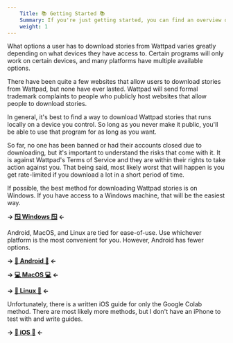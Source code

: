 ```yaml
---
    Title: 📚 Getting Started 📚
    Summary: If you're just getting started, you can find an overview of your options here.
    weight: 1
---
```


What options a user has to download stories from Wattpad varies greatly depending on what devices they have access to. Certain programs will only work on certain devices, and many platforms have multiple available options.

There have been quite a few websites that allow users to download stories from Wattpad, but none have ever lasted. Wattpad will send formal trademark complaints to people who publicly host websites that allow people to download stories.

In general, it's best to find a way to download Wattpad stories that runs locally on a device you control. So long as you never make it public, you'll be able to use that program for as long as you want.

So far, no one has been banned or had their accounts closed due to downloading, but it's important to understand the risks that come with it. It is against Wattpad's Terms of Service and they are within their rights to take action against you. That being said, most likely worst that will happen is you get rate-limited if you download a lot in a short period of time.

If possible, the best method for downloading Wattpad stories is on Windows. If you have access to a Windows machine, that will be the easiest way.

**-> [🪟 Windows 🪟](/posts/windows) <-**

Android, MacOS, and Linux are tied for ease-of-use. Use whichever platform is the most convenient for you. However, Android has fewer options.

**-> [🤖 Android 🤖](/posts/android) <-**

**-> [💻 MacOS 💻](/posts/macos) <-**

**-> [🐧 Linux 🐧](/posts/linux) <-**

Unfortunately, there is a written iOS guide for only the Google Colab method. There are most likely more methods, but I don't have an iPhone to test with and write guides.

**-> [🍎 iOS 🍎](/posts/ios) <-**
